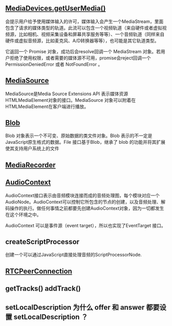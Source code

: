 ## [MediaDevices.getUserMedia()](https://developer.mozilla.org/zh-CN/docs/Web/API/MediaDevices/getUserMedia)
会提示用户给予使用媒体输入的许可，媒体输入会产生一个MediaStream，里面包含了请求的媒体类型的轨道。此流可以包含一个视频轨道（来自硬件或者虚拟视频源，比如相机、视频采集设备和屏幕共享服务等等）、一个音频轨道（同样来自硬件或虚拟音频源，比如麦克风、A/D转换器等等），也可能是其它轨道类型。

它返回一个 Promise 对象，成功后会resolve回调一个 MediaStream 对象。若用户拒绝了使用权限，或者需要的媒体源不可用，promise会reject回调一个  PermissionDeniedError 或者 NotFoundError 。

## [MediaSource](https://developer.mozilla.org/zh-CN/docs/Web/API/MediaSource)
MediaSource是Media Source Extensions API 表示媒体资源HTMLMediaElement对象的接口。MediaSource 对象可以附着在HTMLMediaElement在客户端进行播放。

## [Blob](https://developer.mozilla.org/zh-CN/docs/Web/API/Blob)
Blob 对象表示一个不可变、原始数据的类文件对象。Blob 表示的不一定是JavaScript原生格式的数据。File 接口基于Blob，继承了 blob 的功能并将其扩展使其支持用户系统上的文件

## [MediaRecorder](https://developer.mozilla.org/zh-CN/docs/Web/API/MediaRecorder)

## [AudioContext](https://developer.mozilla.org/zh-CN/docs/Web/API/AudioContext)
AudioContext接口表示由音频模块连接而成的音频处理图，每个模块对应一个AudioNode。AudioContext可以控制它所包含的节点的创建，以及音频处理、解码操作的执行。做任何事情之前都要先创建AudioContext对象，因为一切都发生在这个环境之中。

AudioContext 可以是事件源（event target），所以也实现了EventTarget 接口。
## createScriptProcessor
创建一个可以通过JavaScript直接处理音频的ScriptProcessorNode.

## [RTCPeerConnection](https://developer.mozilla.org/zh-CN/docs/Web/API/RTCPeerConnection)

## getTracks() addTrack()

## setLocalDescription 为什么 offer 和 answer 都要设置 setLocalDescription ？